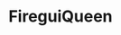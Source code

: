 ---
title: FireguiQueen
github: https://github.com/FireguiQueen
mode: dark
transition: 3s
archetype:
  - Minimalistic
---